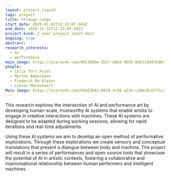 ```yaml
---
layout: project.liquid
tags: project
title: Strange Loops
start_date: 2025-01-01T12:33:07.684Z
end_date: 2026-12-31T12:33:07.692Z
project-kind: 2 year project (post-doc)
ongoing: true
abstract: ''
research_interests:
  - ai
  - performance
main_image: https://ucarecdn.com/0953dd9e-3b57-485d-9656-8eb1149876d8/
people:
  - Cèlia Tort Pujol
  - Myrthe Bokelmann
  - Frederik De Bleser
  - Lieven Menschaert
Main image: https://ucarecdn.com/83e52b82-8918-4c56-a234-c266c8c62f2c/-/crop/3024x3294/0,277/-/preview/
---
```


This research explores the intersection of AI and performance art by developing human-scale, trustworthy AI systems that enable artists to engage in creative interactions with machines. These AI systems are designed to be adapted during working sessions, allowing for rapid iterations and real-time adjustments.

Using these AI systems we aim to develop an open method of performative explorations. Through these explorations we create sensory and conceptual translations that present a dialogue between body and machine. The project will result in a series of performances and open-source tools that showcase the potential of AI in artistic contexts, fostering a collaborative and improvisational relationship between human performers and intelligent machines.
